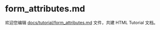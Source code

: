 form_attributes.md
===

欢迎您编辑 <a target="__blank" href="https://github.com/jaywcjlove/html-tutorial/blob/main/docs/tutorial/form_attributes.md">docs/tutorial/form_attributes.md</a> 文件，共建 HTML Tutorial 文档。
